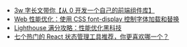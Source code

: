 - [3w 字长文带你【从 0 开发一个自己的前端组件库】](https://cloud.tencent.com/developer/article/2381808)
- [Web 性能优化：使用 CSS font-display 控制字体加载和替换](https://www.cnblogs.com/cangqinglang/p/14692891.html)
- [Lighthouse 满分攻略：性能优化黑科技](https://juejin.cn/post/7500491627401429042?utm_source=gold_browser_extension#heading-15)
- [七个热门的 React 状态管理工具推荐，你更喜欢哪一个？](https://juejin.cn/post/7226157821707845693)
